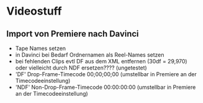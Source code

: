 # Videostuff

## Import von Premiere nach Davinci
- Tape Names setzen
- in Davinci bei Bedarf Ordnernamen als Reel-Names setzen
- bei fehlenden Clips evtl <displayformat>DF</displayformat> aus dem XML entfernen (30df = 29,970) oder vielleicht durch <displayformat>NDF</displayformat> ersetzen???? (ungetestet)
- '<displayformat>DF</displayformat>'  Drop-Frame-Timecode 00;00;00;00 (umstellbar in Premiere an der Timecodeeinstellung)
- '<displayformat>NDF</displayformat>' Non-Drop-Frame-Timecode 00:00:00:00 (umstellbar in Premiere an der Timecodeeinstellung)
